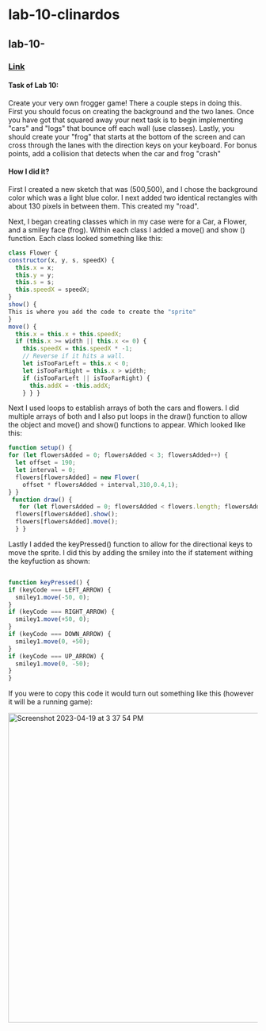 # lab-10-clinardos


## lab-10-
### [Link](https://editor.p5js.org/clinardos/full/Pdk0ar4nC)

#### Task of Lab 10:
<p> Create your very own frogger game! There a couple steps in doing this. First you should focus on creating the background and the two lanes. Once you have got that squared away your next task is to begin implementing "cars" and "logs" that bounce off each wall (use classes). Lastly, you should create your "frog" that starts at the bottom of the screen and can cross through the lanes with the direction keys on your keyboard. For bonus points, add a collision that detects when the car and frog "crash" 

#### How I did it?
  First I created a new sketch that was (500,500), and I chose the background color which was a light blue color. I next added two identical rectangles with about 130 pixels in between them. This created my "road".
  
  Next, I began creating classes which in my case were for a Car, a Flower, and a smiley face (frog). Within each class I added a move() and show () function. Each class looked something like this: 
  ```javascript
  class Flower {
  constructor(x, y, s, speedX) {
    this.x = x;
    this.y = y;
    this.s = s;
    this.speedX = speedX;
  }
  show() {
  This is where you add the code to create the "sprite" 
  }
  move() {
    this.x = this.x + this.speedX;
    if (this.x >= width || this.x <= 0) {
      this.speedX = this.speedX * -1;
      // Reverse if it hits a wall.
      let isTooFarLeft = this.x < 0;
      let isTooFarRight = this.x > width;
      if (isTooFarLeft || isTooFarRight) {
        this.addX = -this.addX;
      } } } 
  
 ```
  Next I used loops to establish arrays of both the cars and flowers. I did multiple arrays of both and I also put loops in the draw() function to allow the object and move() and show() functions to appear. Which looked like this: 
  ```javascript 
  function setup() {
  for (let flowersAdded = 0; flowersAdded < 3; flowersAdded++) {
    let offset = 190;
    let interval = 0;
    flowers[flowersAdded] = new Flower(
      offset * flowersAdded + interval,310,0.4,1);
  } }
   function draw() {
     for (let flowersAdded = 0; flowersAdded < flowers.length; flowersAdded++) {
    flowers[flowersAdded].show();
    flowers[flowersAdded].move();
    } }
  ```
  
  Lastly I added the keyPressed() function to allow for the directional keys to move the sprite. I did this by adding the smiley into the if statement withing the keyfuction as shown: 
  ```javascript 
  
function keyPressed() {
  if (keyCode === LEFT_ARROW) {
    smiley1.move(-50, 0);
  }
  if (keyCode === RIGHT_ARROW) {
    smiley1.move(+50, 0);
  }
  if (keyCode === DOWN_ARROW) {
    smiley1.move(0, +50);
  }
  if (keyCode === UP_ARROW) {
    smiley1.move(0, -50);
  }
}
  ```
  
  
  If you were to copy this code it would turn out something like this (however it will be a running game):
  
  <img width="625" alt="Screenshot 2023-04-19 at 3 37 54 PM" src="https://user-images.githubusercontent.com/124199359/233181964-e3f84a85-eb4d-405e-bfee-38f4bbe6757f.png">

  


